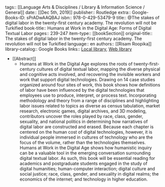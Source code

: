tags:: [[Language Arts & Disciplines / Library & Information Science / General]]
date:: [[Dec 5th, 2019]]
publisher:: Routledge
extra:: Google-Books-ID: sPrADwAAQBAJ
isbn:: 978-0-429-53479-9
title:: @The stakes of digital labor in the twenty-first century academy. The revolution will not be Turkified
book-title:: Humans at Work in the Digital Age: Forms of Digital Textual Labor
pages:: 239-247
item-type:: [[bookSection]]
original-title:: The stakes of digital labor in the twenty-first century academy. The revolution will not be Turkified
language:: en
authors:: [[Risam Roopika]]
library-catalog:: Google Books
links:: [Local library](zotero://select/groups/2386895/items/ZMUAKLKZ), [Web library](https://www.zotero.org/groups/2386895/items/ZMUAKLKZ)

- [[Abstract]]
	- Humans at Work in the Digital Age explores the roots of twenty-first-century cultures of digital textual labor, mapping the diverse physical and cognitive acts involved, and recovering the invisible workers and work that support digital technologies. Drawing on 14 case studies organized around four sites of work, this book shows how definitions of labor have been influenced by the digital technologies that employees use to produce, interpret, or process text. Incorporating methodology and theory from a range of disciplines and highlighting labor issues related to topics as diverse as census tabulation, market research, electronic games, digital archives, and 3D modeling, contributors uncover the roles played by race, class, gender, sexuality, and national politics in determining how narratives of digital labor are constructed and erased. Because each chapter is centered on the human cost of digital technologies, however, it is individual people immersed in cultures of technology who are the focus of the volume, rather than the technologies themselves. Humans at Work in the Digital Age shows how humanistic inquiry can be a valuable tool in the emerging conversation surrounding digital textual labor. As such, this book will be essential reading for academics and postgraduate students engaged in the study of digital humanities; human-computer interaction; digital culture and social justice; race, class, gender, and sexuality in digital realms; the economics of the internet; and technology in higher education.